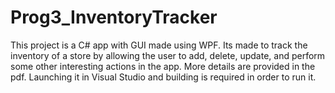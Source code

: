 # Prog3_InventoryTracker
This project is a C# app with GUI made using WPF. Its made to track the inventory of a store by allowing the user to add, delete, update, and perform some other interesting actions in the app. More details are provided in the pdf. Launching it in Visual Studio and building is required in order to run it.
